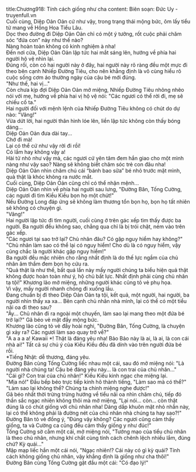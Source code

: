 title:Chương918: Tính cách giống như cha
content:
Biên soạn: Đức Uy - truyenfull.vn<br>Cuối cùng, Diệp Oản Oản cứ như vậy, trong trạng thái mộng bức, ôm lấy tiểu tử mang về Hồng Hoa Tiểu Lâu.<br>Dọc theo đường đi Diệp Oản Oản chỉ có một ý tưởng, rốt cuộc phải chăm sóc “đứa con” này như thế nào?<br>Nàng hoàn toàn không có kinh nghiệm à nha!<br>Đến nơi cửa, Diệp Oản Oản lập tức hai mắt sáng lên, hướng về phía hai người hộ vệ nhìn lại.<br>Đúng rồi, còn có hai người này ở đây, hai người này rõ ràng đều một mực đi theo bên cạnh Nhiếp Đường Tiêu, cho nên khẳng định là vô cùng hiểu rõ cuộc sống cơm áo thường ngày của cậu bé mới đúng.<br>"Như thế, hai vị..."<br>Còn chưa kịp đợi Diệp Oản Oản mở miệng, Nhiếp Đường Tiêu nhõng nhẽo nói với mẹ, hướng về phía hai vị hộ vệ nói: "Các ngươi có thể rời đi, mẹ sẽ chiếu cố ta."<br>Hai người đối với mệnh lệnh của Nhiếp Đường Tiêu không có chút do dự nào: "Vâng!"<br>Vừa dứt lời, hai người thân hình lóe lên, liền lập tức không còn thấy bóng dáng...<br>Diệp Oản Oản đưa dài tay...<br>Chớ đi mà!<br>Lại có thể cứ như vậy rời đi rồi!<br>Có lầm hay không vậy a!<br>Hài tử nhỏ như vậy mà, các ngươi cứ yên tâm đem hắn giao cho một mình nàng như vậy sao? Nàng sẽ không biết chăm sóc trẻ con đâu nha!<br>Diệp Oản Oản nhìn chăm chú cái “bánh bao sữa” bé nhỏ trước mặt mình, quả thật là khóc không ra nước mắt.<br>Cuối cùng, Diệp Oản Oản cũng chỉ có thể nhận mệnh...<br>Diệp Oản Oản nhìn về phía hai người sau lưng, "Đường Bân, Tống Cường, các ngươi đi tìm Kiều Kiều bọn họ một chút!"<br>Nếu Đường Long đáp ứng sẽ không làm thương tổn bọn họ, bọn họ tất nhiên sẽ không có chuyện gì.<br>"Vâng!"<br>Hai người lập tức đi tìm người, cuối cùng ở trên gác xếp tìm thấy được ba người. Ba người đều không sao, chẳng qua chỉ là bị trói chặt, ném vào trên gác xếp.<br>"Các ngươi tại sao trở lại? Chủ nhân đâu? Có gặp nguy hiểm hay không?"<br>"Chủ nhân làm sao có thể lại có nguy hiểm! Cho dù là có nguy hiểm, vậy cũng chắc là người khác gặp nguy hiểm!"<br>Ba người đều mặc nhiên cho rằng nhất định là do thế lực ngầm của chủ nhân âm thầm đem bọn họ cứu ra.<br>"Quả thật là như thế, bất quá lần này mấy người chúng ta biểu hiện quả thật không được hoàn toàn như ý, hộ chủ bất lực. Nhất định phải cùng chủ nhân tạ tội!" Khương lão mở miệng, những người khác cũng tỏ vẻ phụ họa.<br>Vì vậy, mấy người nhanh chóng đi xuống lầu.<br>Đang chuẩn bị đi theo Diệp Oản Oản tạ tội, kết quả, một người, hai người, ba người nhìn thấy xa xa... Bên cạnh chủ nhân nhà mình, lại có thể có một tiểu nãi oa đi theo sau?<br>"Ây... Chủ nhân đi ra ngoài một chuyến, làm sao lại mang theo một đứa bé trở lại?" Gã béo vẻ mặt đầy mộng bức.<br>Khương lão cũng tỏ vẻ đầy hoài nghi, "Đường Bân, Tống Cường, là chuyện gì xảy ra? Các ngươi làm sao quay trở về?"<br>"A a a a a! Kawaii *! Thật là đáng yêu nha! Bảo Bảo này là ai, là ai, là con cái nhà ai!" Tất cả sự chú ý của Kiều Kiều đều đã dính vào trên người đứa bé rồi.<br>*Tiếng Nhật: dễ thương, đáng yêu.<br>Đường Bân cùng Tống Cường liếc nhau một cái, sau đó mở miệng nói: "Là người nhà chúng ta! Cậu bé đáng yêu này... là con trai của chủ nhân..."<br>"Cái gì? Con trai của chủ nhân!" Kiều Kiều kinh ngạc che miệng lại.<br>"Mịa nó!" Đầu bếp béo trực tiếp kinh hô thành tiếng, "Làm sao mà có thể?"<br>"Làm sao lại không thể? Chúng ta chính miệng nghe được!"<br>Gã béo nhất thời trừng trừng hướng về tiểu nãi oa nhìn chăm chú, tiếp đó thần sắc ngạc nhiên không thôi mà mở miệng, "Lại nói... còn... còn thật đúng là có chút giống với chủ nhân nha! Dáng dấp khuôn mặt nhỏ nhắn này, lại có thể không phải là đường nét của chủ nhân nhà chúng ta hay sao?!"<br>Đường Bân tỏ vẻ đồng ý, "Đúng vậy không? Các ngươi cũng cảm thấy giống, ta và Cường ca cũng đều cảm thấy giống y như đúc!"<br>Tống Cường sờ cằm một cái, mở miệng nói, "Tướng mạo của tiểu chủ nhân là theo chủ nhân, nhưng khí chất cùng tính cách chênh lệch nhiều lắm, đúng chứ? Kỳ quái..."<br>Mập mạp liếc hắn một cái nói, "Ngạc nhiên!? Cái này có gì kỳ quái? Tính cách không giống chủ nhân, vậy khẳng định là giống như cha thôi!"<br>Đường Bân cùng Tống Cường gật đầu một cái: "Có đạo lý!"
